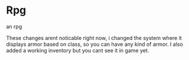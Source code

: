# Rpg
an rpg


These changes arent noticable right now, i changed the system where it displays armor based on class, so you can have any kind of armor. I also added a working inventory but you cant see it in game yet.
